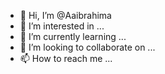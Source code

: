 - 👋 Hi, I’m @Aaibrahima
- 👀 I’m interested in ...
- 🌱 I’m currently learning ...
- 💞️ I’m looking to collaborate on ...
- 📫 How to reach me ...

<!---
Aaibrahima/Aaibrahima is a ✨ special ✨ repository because its `README.md` (this file) appears on your GitHub profile.
You can click the Preview link to take a look at your changes.
--->
